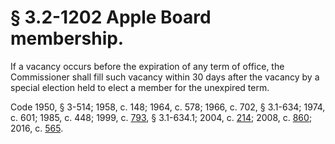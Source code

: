 # § 3.2-1202 Apple Board membership.

<p>If a vacancy occurs before the expiration of any term of office, the Commissioner shall fill such vacancy within 30 days after the vacancy by a special election held to elect a member for the unexpired term.</p><p>Code 1950, § 3-514; 1958, c. 148; 1964, c. 578; 1966, c. 702, § 3.1-634; 1974, c. 601; 1985, c. 448; 1999, c. <a href='http://lis.virginia.gov/cgi-bin/legp604.exe?991+ful+CHAP0793'>793</a>, § 3.1-634.1; 2004, c. <a href='http://lis.virginia.gov/cgi-bin/legp604.exe?041+ful+CHAP0214'>214</a>; 2008, c. <a href='http://lis.virginia.gov/cgi-bin/legp604.exe?081+ful+CHAP0860'>860</a>; 2016, c. <a href='http://lis.virginia.gov/cgi-bin/legp604.exe?161+ful+CHAP0565'>565</a>.</p>